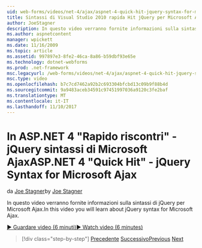 ```yaml
---
uid: web-forms/videos/net-4/ajax/aspnet-4-quick-hit-jquery-syntax-for-microsoft-ajax
title: Sintassi di Visual Studio 2010 rapida Hit jQuery per Microsoft Ajax | Documenti Microsoft
author: JoeStagner
description: In questo video verranno fornite informazioni sulla sintassi di jQuery per Microsoft Ajax.
ms.author: aspnetcontent
manager: wpickett
ms.date: 11/16/2009
ms.topic: article
ms.assetid: 997897e3-8fe2-46ca-8a86-b59dbf93e65e
ms.technology: dotnet-webforms
ms.prod: .net-framework
msc.legacyurl: /web-forms/videos/net-4/ajax/aspnet-4-quick-hit-jquery-syntax-for-microsoft-ajax
msc.type: video
ms.openlocfilehash: b7c7cd7462a92b2c693304bfcbd13c09b9f88b4d
ms.sourcegitcommit: 9a9483aceb34591c97451997036a9120c3fe2baf
ms.translationtype: MT
ms.contentlocale: it-IT
ms.lasthandoff: 11/10/2017
---
```

<a name="aspnet-4-quick-hit---jquery-syntax-for-microsoft-ajax"></a><span data-ttu-id="f3411-103">In ASP.NET 4 "Rapido riscontri" - jQuery sintassi di Microsoft Ajax</span><span class="sxs-lookup"><span data-stu-id="f3411-103">ASP.NET 4 "Quick Hit" - jQuery Syntax for Microsoft Ajax</span></span>
====================
<span data-ttu-id="f3411-104">da [Joe Stagner](https://github.com/JoeStagner)</span><span class="sxs-lookup"><span data-stu-id="f3411-104">by [Joe Stagner](https://github.com/JoeStagner)</span></span>

<span data-ttu-id="f3411-105">In questo video verranno fornite informazioni sulla sintassi di jQuery per Microsoft Ajax.</span><span class="sxs-lookup"><span data-stu-id="f3411-105">In this video you will learn about jQuery syntax for Microsoft Ajax.</span></span> 

[<span data-ttu-id="f3411-106">&#9654; Guardare video (6 minuti)</span><span class="sxs-lookup"><span data-stu-id="f3411-106">&#9654; Watch video (6 minutes)</span></span>](https://channel9.msdn.com/Blogs/ASP-NET-Site-Videos/aspnet-4-quick-hit-jquery-syntax-for-microsoft-ajax)

>[!div class="step-by-step"]
<span data-ttu-id="f3411-107">[Precedente](aspnet-4-quick-hit-the-scriptloader.md)
[Successivo](aspnet-4-quick-hit-ajax-data-templates.md)</span><span class="sxs-lookup"><span data-stu-id="f3411-107">[Previous](aspnet-4-quick-hit-the-scriptloader.md)
[Next](aspnet-4-quick-hit-ajax-data-templates.md)</span></span>
